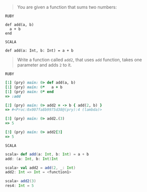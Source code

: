 > You are given a function that sums two numbers:

`RUBY`

```
def add(a, b)
  a + b
end
```

`SCALA`

```
def add(a: Int, b: Int) = a + b
```

> Write a function called `add2`, that uses `add` function, takes one parameter and adds `2` to it.

`RUBY`

```ruby
[1] (pry) main: 0> def add(a, b)
[1] (pry) main: 0*   a + b
[1] (pry) main: 0* end
=> :add

[2] (pry) main: 0> add2 = -> b { add(2, b) }
=> #<Proc:0x007fa8b9975d38@(pry):4 (lambda)>

[3] (pry) main: 0> add2.(3)
=> 5

[3] (pry) main: 0> add2[3]
=> 5
```

`SCALA`

```scala
scala> def add(a: Int, b: Int) = a + b
add: (a: Int, b: Int)Int

scala> val add2 = add(2, _: Int)
add2: Int => Int = <function1>

scala> add2(3)
res4: Int = 5
```
